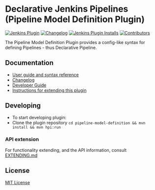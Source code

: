 # Declarative Jenkins Pipelines (Pipeline Model Definition Plugin)

[![Jenkins Plugin](https://img.shields.io/jenkins/plugin/v/pipeline-model-definition)](https://plugins.jenkins.io/pipeline-model-definition)
[![Changelog](https://img.shields.io/github/v/tag/jenkinsci/pipeline-model-definition-plugin?label=changelog)](https://github.com/jenkinsci/pipeline-model-definition-plugin/blob/master/CHANGELOG.md)
[![Jenkins Plugin Installs](https://img.shields.io/jenkins/plugin/i/pipeline-model-definition?color=blue)](https://plugins.jenkins.io/pipeline-model-definition)
[![Contributors](https://img.shields.io/github/contributors/jenkinsci/pipeline-model-definition-plugin.svg)](https://github.com/jenkinsci/pipeline-model-definition-plugin/contributors)

The Pipeline Model Definition Plugin provides a config-like syntax for defining Pipelines - thus Declarative Pipeline.

## Documentation

* [User guide and syntax reference](https://jenkins.io/doc/book/pipeline/)
* [Changelog](https://github.com/jenkinsci/pipeline-model-definition-plugin/blob/master/CHANGELOG.md)
* [Developer Guide](https://github.com/jenkinsci/pipeline-model-definition-plugin/blob/master/DEV_GUIDE.md)
* [Instructions for extending this plugin](https://github.com/jenkinsci/pipeline-model-definition-plugin/blob/master/EXTENDING.md)

## Developing
- To start developing plugin: 
- Clone the plugin repository
`cd pipeline-model-definition && mvn install && mvn hpi:run`

### API extension
For functionality extending, and the API information, consult [EXTENDING.md](EXTENDING.md)

## License

[MIT License](https://opensource.org/licenses/mit-license.php)




